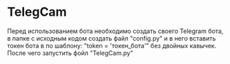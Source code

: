 # TelegCam
Перед использованием бота необходимо создать своего Telegram бота, в папке с исходным кодом создать файл "config.py" и в него вставить токен бота в по шаблону: "token = 'токен_бота'"  без двойных кавычек. После чего запустить фойл "TelegCam.py"
